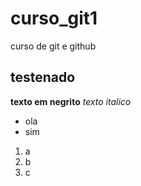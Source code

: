 # curso_git1
curso de git e github
## testenado
**texto em negrito**
*texto italico*
* ola 
* sim 
1. a 
2. b 
3. c 
